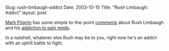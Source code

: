 Slug: rush-limbaugh-addict
Date: 2003-10-15
Title: "Rush Limbaugh: Addict"
layout: post

<a href="http://diveintomark.org/">Mark Pilgrim</a> has some simple to-the-point <a href="http://diveintomark.org/archives/2003/10/14/essential_nature">comments</a> about Rush Limbaugh and his <a href="http://www.rushlimbaugh.com/home/weekend_sites/week_in_review_100903___101003/content/rush_limbaugh_statement_on_prescription_pain_medication_stories.guest.html">addiction to pain meds</a>.

In a nutshell, whatever else Rush may be to you, right now he&#39;s an addict with an uphill battle to fight.
